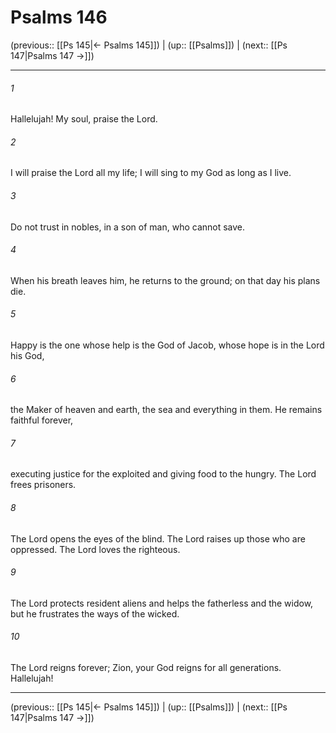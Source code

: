 # Psalms 146

(previous:: [[Ps 145|← Psalms 145]]) | (up:: [[Psalms]]) | (next:: [[Ps 147|Psalms 147 →]])

***


###### 1 
Hallelujah! My soul, praise the Lord. 

###### 2 
I will praise the Lord all my life; I will sing to my God as long as I live. 

###### 3 
Do not trust in nobles, in a son of man, who cannot save. 

###### 4 
When his breath leaves him, he returns to the ground; on that day his plans die. 

###### 5 
Happy is the one whose help is the God of Jacob, whose hope is in the Lord his God, 

###### 6 
the Maker of heaven and earth, the sea and everything in them. He remains faithful forever, 

###### 7 
executing justice for the exploited and giving food to the hungry. The Lord frees prisoners. 

###### 8 
The Lord opens the eyes of the blind. The Lord raises up those who are oppressed. The Lord loves the righteous. 

###### 9 
The Lord protects resident aliens and helps the fatherless and the widow, but he frustrates the ways of the wicked. 

###### 10 
The Lord reigns forever; Zion, your God reigns for all generations. Hallelujah!

***

(previous:: [[Ps 145|← Psalms 145]]) | (up:: [[Psalms]]) | (next:: [[Ps 147|Psalms 147 →]])
